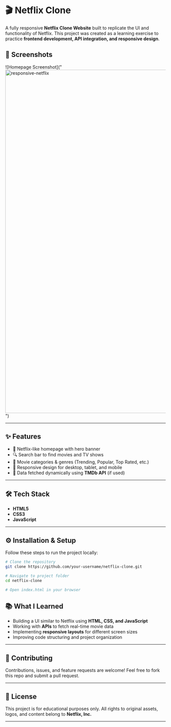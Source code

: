 # 🎬 Netflix Clone

A fully responsive **Netflix Clone Website** built to replicate the UI and functionality of Netflix. This project was created as a learning exercise to practice **frontend development, API integration, and responsive design**.

## 📸 Screenshots

![Homepage Screenshot]("<img width="1920" height="1080" alt="responsive-netflix" src="https://github.com/user-attachments/assets/f0191137-1f1d-44f3-aa3a-cec69f68c170" />
")

---

## ✨ Features

* 🎥 Netflix-like homepage with hero banner
* 🔍 Search bar to find movies and TV shows
* 📂 Movie categories & genres (Trending, Popular, Top Rated, etc.)
* 📱 Responsive design for desktop, tablet, and mobile
* 🔗 Data fetched dynamically using **TMDb API** (if used)

---

## 🛠️ Tech Stack

* **HTML5**
* **CSS3**
* **JavaScript**


---

## ⚙️ Installation & Setup

Follow these steps to run the project locally:

```bash
# Clone the repository
git clone https://github.com/your-username/netflix-clone.git

# Navigate to project folder
cd netflix-clone

# Open index.html in your browser
```

## 📚 What I Learned

* Building a UI similar to Netflix using **HTML, CSS, and JavaScript**
* Working with **APIs** to fetch real-time movie data
* Implementing **responsive layouts** for different screen sizes
* Improving code structuring and project organization

---

## 🤝 Contributing

Contributions, issues, and feature requests are welcome!
Feel free to fork this repo and submit a pull request.

---

## 📜 License

This project is for educational purposes only. All rights to original assets, logos, and content belong to **Netflix, Inc.**

---
